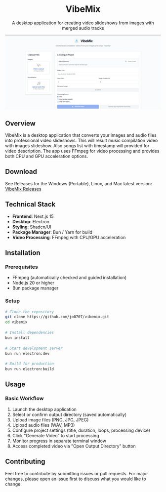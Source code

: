 <div align="center">

# VibeMix

A desktop application for creating video slideshows from images with merged audio tracks

![VibeMix Preview](./assets/preview.webp)

</div>

## Overview

VibeMix is a desktop application that converts your images and audio files into professional video slideshows. This will result music compilation video with images slideshow. Also songs list with timestamp will provided for video description. The app uses FFmpeg for video processing and provides both CPU and GPU acceleration options.

## Download

See Releases for the Windows (Portable), Linux, and Mac latest version: [VibeMix Releases](https://github.com/jo0707/vibemix/releases)

## Technical Stack

-   **Frontend**: Next.js 15
-   **Desktop**: Electron
-   **Styling**: Shadcn/UI
-   **Package Manager**: Bun / Yarn for build
-   **Video Processing**: FFmpeg with CPU/GPU acceleration

## Installation

### Prerequisites

-   FFmpeg (automatically checked and guided installation)
-   Node.js 20 or higher
-   Bun package manager

### Setup

```bash
# Clone the repository
git clone https://github.com/jo0707/vibemix.git
cd vibemix

# Install dependencies
bun install

# Start development server
bun run electron:dev

# Build for production
bun run electron:build
```

## Usage

### Basic Workflow

1. Launch the desktop application
2. Select or confirm output directory (saved automatically)
3. Upload image files (PNG, JPG, JPEG)
4. Upload audio files (WAV, MP3)
5. Configure project settings (title, duration, loops, processing device)
6. Click "Generate Video" to start processing
7. Monitor progress in separate terminal window
8. Access completed video via "Open Output Directory" button

## Contributing

Feel free to contribute by submitting issues or pull requests. For major changes, please open an issue first to discuss what you would like to change.
